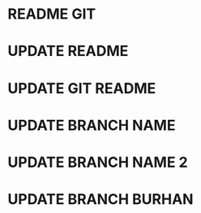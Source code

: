 # README GIT

# UPDATE README

# UPDATE GIT README

# UPDATE BRANCH NAME

# UPDATE BRANCH NAME 2

# UPDATE BRANCH BURHAN
